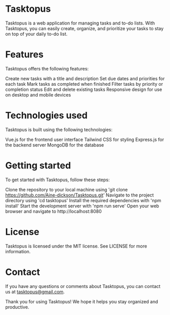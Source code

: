 # Tasktopus
Tasktopus is a web application for managing tasks and to-do lists. With Tasktopus, you can easily create, organize, and prioritize your tasks to stay on top of your daily to-do list.

# Features
Tasktopus offers the following features:

Create new tasks with a title and description
Set due dates and priorities for each task
Mark tasks as completed when finished
Filter tasks by priority or completion status
Edit and delete existing tasks
Responsive design for use on desktop and mobile devices

# Technologies used
Tasktopus is built using the following technologies:

Vue.js for the frontend user interface
Tailwind CSS for styling
Express.js for the backend server
MongoDB for the database

# Getting started
To get started with Tasktopus, follow these steps:

Clone the repository to your local machine using 'git clone https://github.com/Aine-dickson/Tasktopus.git'
Navigate to the project directory using 'cd tasktopus'
Install the required dependencies with 'npm install'
Start the development server with 'npm run serve'
Open your web browser and navigate to http://localhost:8080

# License
Tasktopus is licensed under the MIT license. See LICENSE for more information.

# Contact
If you have any questions or comments about Tasktopus, you can contact us at tasktopus@gmail.com.

Thank you for using Tasktopus! We hope it helps you stay organized and productive.
